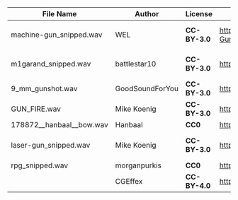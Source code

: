 | File Name                  | Author          | License       | Link                                                         | Notes                   |
|----------------------------|-----------------|---------------|--------------------------------------------------------------|-------------------------|
| machine-gun_snipped.wav    | WEL             | **CC-BY-3.0** | https://soundbible.com/1575-High-Definition-Machine-Gun.html | *Trimmed from original* |
| m1garand_snipped.wav       | battlestar10    | **CC-BY-3.0** | https://soundbible.com/1666-M1-Garand-Gunfire.html           | *Trimmed from original* |
| 9_mm_gunshot.wav           | GoodSoundForYou | **CC-BY-3.0** | https://soundbible.com/2120-9mm-Gunshot.html#                | | 
| GUN_FIRE.wav               | Mike Koenig     | **CC-BY-3.0** | https://soundbible.com/1998-Gun-Fire.html                    | |
| 178872__hanbaal__bow.wav   | Hanbaal         | **CC0**       | https://freesound.org/people/Hanbaal/sounds/178872/          | |
| laser-gun_snipped.wav      | Mike Koenig     | **CC-BY-3.0** | https://soundbible.com/1774-Laser-Machine-Gun.html           | *Trimmed from original* |
| rpg_snipped.wav            | morganpurkis    | **CC0**       | https://freesound.org/people/morganpurkis/sounds/391847/     | *Edited*                |
|                            | CGEffex         | **CC-BY-4.0** | https://freesound.org/people/CGEffex/sounds/100772/          | *Edited*                |
